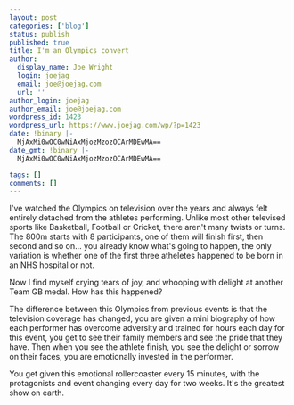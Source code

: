 ```yaml
---
layout: post
categories: ['blog']
status: publish
published: true
title: I'm an Olympics convert
author:
  display_name: Joe Wright
  login: joejag
  email: joe@joejag.com
  url: ''
author_login: joejag
author_email: joe@joejag.com
wordpress_id: 1423
wordpress_url: https://www.joejag.com/wp/?p=1423
date: !binary |-
  MjAxMi0wOC0wNiAxMjozMzozOCArMDEwMA==
date_gmt: !binary |-
  MjAxMi0wOC0wNiAxMjozMzozOCArMDEwMA==

tags: []
comments: []
---
```


<p>I've watched the Olympics on television over the years and always felt entirely detached from the athletes performing.  Unlike most other televised sports like Basketball, Football or Cricket, there aren't many twists or turns.  The 800m starts with 8 participants, one of them will finish first, then second and so on... you already know what's going to happen, the only variation is whether one of the first three atheletes happened to be born in an NHS hospital or not.</p>
<p>Now I find myself crying tears of joy, and whooping with delight at another Team GB medal.  How has this happened? </p>
<p>The difference between this Olympics from previous events is that the television coverage has changed, you are given a mini biography of how each performer has overcome adversity and trained for hours each day for this event, you get to see their family members and see the pride that they have.  Then when you see the athlete finish, you see the delight or sorrow on their faces, you are emotionally invested in the performer.</p>
<p>You get given this emotional rollercoaster every 15 minutes, with the protagonists and event changing every day for two weeks.  It's the greatest show on earth.</p>
